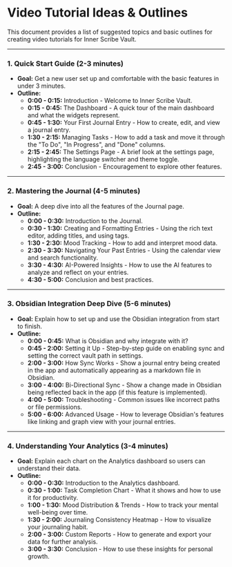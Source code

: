 # Video Tutorial Ideas & Outlines

This document provides a list of suggested topics and basic outlines for creating video tutorials for Inner Scribe Vault.

---

### 1. Quick Start Guide (2-3 minutes)

*   **Goal:** Get a new user set up and comfortable with the basic features in under 3 minutes.
*   **Outline:**
    *   **0:00 - 0:15:** Introduction - Welcome to Inner Scribe Vault.
    *   **0:15 - 0:45:** The Dashboard - A quick tour of the main dashboard and what the widgets represent.
    *   **0:45 - 1:30:** Your First Journal Entry - How to create, edit, and view a journal entry.
    *   **1:30 - 2:15:** Managing Tasks - How to add a task and move it through the "To Do", "In Progress", and "Done" columns.
    *   **2:15 - 2:45:** The Settings Page - A brief look at the settings page, highlighting the language switcher and theme toggle.
    *   **2:45 - 3:00:** Conclusion - Encouragement to explore other features.

---

### 2. Mastering the Journal (4-5 minutes)

*   **Goal:** A deep dive into all the features of the Journal page.
*   **Outline:**
    *   **0:00 - 0:30:** Introduction to the Journal.
    *   **0:30 - 1:30:** Creating and Formatting Entries - Using the rich text editor, adding titles, and using tags.
    *   **1:30 - 2:30:** Mood Tracking - How to add and interpret mood data.
    *   **2:30 - 3:30:** Navigating Your Past Entries - Using the calendar view and search functionality.
    *   **3:30 - 4:30:** AI-Powered Insights - How to use the AI features to analyze and reflect on your entries.
    *   **4:30 - 5:00:** Conclusion and best practices.

---

### 3. Obsidian Integration Deep Dive (5-6 minutes)

*   **Goal:** Explain how to set up and use the Obsidian integration from start to finish.
*   **Outline:**
    *   **0:00 - 0:45:** What is Obsidian and why integrate with it?
    *   **0:45 - 2:00:** Setting it Up - Step-by-step guide on enabling sync and setting the correct vault path in settings.
    *   **2:00 - 3:00:** How Sync Works - Show a journal entry being created in the app and automatically appearing as a markdown file in Obsidian.
    *   **3:00 - 4:00:** Bi-Directional Sync - Show a change made in Obsidian being reflected back in the app (if this feature is implemented).
    *   **4:00 - 5:00:** Troubleshooting - Common issues like incorrect paths or file permissions.
    *   **5:00 - 6:00:** Advanced Usage - How to leverage Obsidian's features like linking and graph view with your journal entries.

---

### 4. Understanding Your Analytics (3-4 minutes)

*   **Goal:** Explain each chart on the Analytics dashboard so users can understand their data.
*   **Outline:**
    *   **0:00 - 0:30:** Introduction to the Analytics dashboard.
    *   **0:30 - 1:00:** Task Completion Chart - What it shows and how to use it for productivity.
    *   **1:00 - 1:30:** Mood Distribution & Trends - How to track your mental well-being over time.
    *   **1:30 - 2:00:** Journaling Consistency Heatmap - How to visualize your journaling habit.
    *   **2:00 - 3:00:** Custom Reports - How to generate and export your data for further analysis.
    *   **3:00 - 3:30:** Conclusion - How to use these insights for personal growth. 